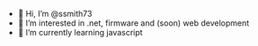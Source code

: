 - 👋 Hi, I’m @ssmith73
- 👀 I’m interested in .net, firmware and (soon) web development
- 🌱 I’m currently learning javascript



<!---
ssmith73/ssmith73 is a ✨ special ✨ repository because its `README.md` (this file) appears on your GitHub profile.
You can click the Preview link to take a look at your changes.
--->

